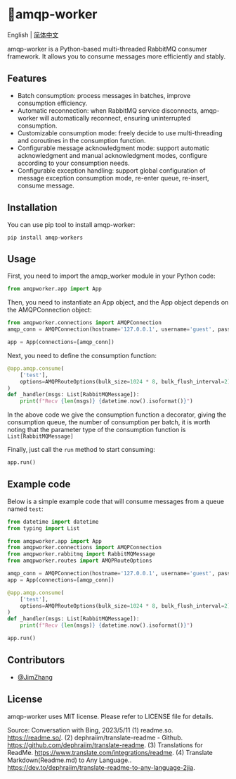 # 🐰amqp-worker

English | [简体中文](https://git.loom.run/Coder/amqp-worker/src/branch/master/README_zh.md)


amqp-worker is a Python-based multi-threaded RabbitMQ consumer framework. It allows you to consume messages more efficiently and stably.

## Features

- Batch consumption: process messages in batches, improve consumption efficiency.
- Automatic reconnection: when RabbitMQ service disconnects, amqp-worker will automatically reconnect, ensuring uninterrupted consumption.
- Customizable consumption mode: freely decide to use multi-threading and coroutines in the consumption function.
- Configurable message acknowledgment mode: support automatic acknowledgment and manual acknowledgment modes, configure according to your consumption needs.
- Configurable exception handling: support global configuration of message exception consumption mode, re-enter queue, re-insert, consume message.

## Installation

You can use pip tool to install amqp-worker:

```
pip install amqp-workers
```

## Usage

First, you need to import the amqp_worker module in your Python code:

```python
from amqpworker.app import App
```

Then, you need to instantiate an App object, and the App object depends on the AMQPConnection object:

```python
from amqpworker.connections import AMQPConnection
amqp_conn = AMQPConnection(hostname='127.0.0.1', username='guest', password='guest', port=5672)

app = App(connections=[amqp_conn])
```



Next, you need to define the consumption function:

```python
@app.amqp.consume(
    ['test'],
    options=AMQPRouteOptions(bulk_size=1024 * 8, bulk_flush_interval=2)
)
def _handler(msgs: List[RabbitMQMessage]):
    print(f"Recv {len(msgs)} {datetime.now().isoformat()}")
```


In the above code we give the consumption function a decorator, giving the consumption queue, the number of consumption per batch, it is worth noting that the parameter type of the consumption function is `List[RabbitMQMessage]`

Finally, just call the `run` method to start consuming:

```python
app.run()
```

## Example code

Below is a simple example code that will consume messages from a queue named `test`:

```python
from datetime import datetime
from typing import List

from amqpworker.app import App
from amqpworker.connections import AMQPConnection
from amqpworker.rabbitmq import RabbitMQMessage
from amqpworker.routes import AMQPRouteOptions

amqp_conn = AMQPConnection(hostname='127.0.0.1', username='guest', password='guest', port=5672)
app = App(connections=[amqp_conn])

@app.amqp.consume(
    ['test'],
    options=AMQPRouteOptions(bulk_size=1024 * 8, bulk_flush_interval=2)
)
def _handler(msgs: List[RabbitMQMessage]):
    print(f"Recv {len(msgs)} {datetime.now().isoformat()}")

app.run()

```

## Contributors

- [@JimZhang](https://git.loom.run/zzl221000)

## License

amqp-worker uses MIT license. Please refer to LICENSE file for details.

Source: Conversation with Bing, 2023/5/11
(1) readme.so. https://readme.so/.
(2) dephraiim/translate-readme - Github. https://github.com/dephraiim/translate-readme.
(3) Translations for ReadMe. https://www.translate.com/integrations/readme.
(4) Translate Markdown(Readme.md) to Any Language.. https://dev.to/dephraiim/translate-readme-to-any-language-2jia.